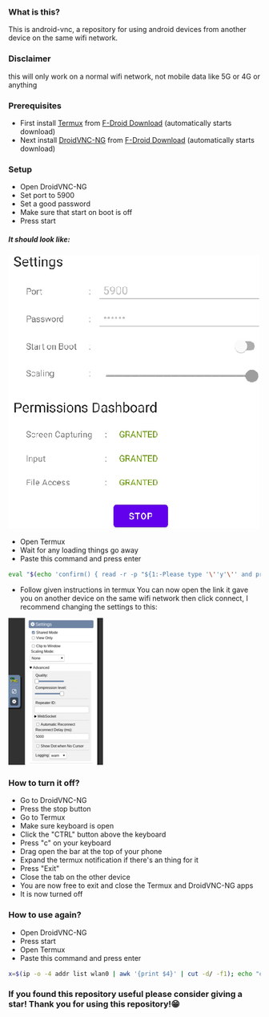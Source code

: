 ### **What is this?**
This is android-vnc, a repository for using android devices from another device on the same wifi network.
### **Disclaimer**
this will only work on a normal wifi network, not mobile data like 5G or 4G or anything
### **Prerequisites**
- First install [Termux](https://termux.com) from [F-Droid Download](https://f-droid.org/repo/com.termux_118.apk) (automatically starts download)
- Next install [DroidVNC-NG](https://github.com/bk138/droidVNC-NG) from [F-Droid Download](https://f-droid.org/repo/net.christianbeier.droidvnc_ng_18.apk) (automatically starts download)
### **Setup**
- Open DroidVNC-NG
- Set port to 5900
- Set a good password
- Make sure that start on boot is off
- Press start

##### It should look like:

![](/image.png)

- Open Termux
- Wait for any loading things go away
- Paste this command and press enter 
```bash
eval "$(echo 'confirm() { read -r -p "${1:-Please type '\''y'\'' and press enter anytime it stops and asks, Are you ready to Begin? [y/N]} " response; case "$response" in [yY][eE][sS]|[yY]) true;; *) false;; esac; }')"; cd .. && termux-change-repo && confirm && pkg update; pkg upgrade; pkg i python python-pip nodejs git wget curl iproute2; pkg i python-numpy; git clone https://github.com/novnc/noVNC; pip install websockify; x=$(ip -o -4 addr list wlan0 | awk '{print $4}' | cut -d/ -f1); echo "open this website on another device on the same wifi network: 'http://$x:6080/vnc.html'"; websockify --web ./noVNC/ 6080 ${x}:5900
```
- Follow given instructions in termux
You can now open the link it gave you on another device on the same wifi network then click connect, I recommend changing the settings to this:

![](image2.png)

### **How to turn it off?**
- Go to DroidVNC-NG
- Press the stop button
- Go to Termux
- Make sure keyboard is open
- Click the "CTRL" button above the keyboard
- Press "c" on your keyboard
- Drag open the bar at the top of your phone
- Expand the termux notification if there's an thing for it
- Press "Exit"
- Close the tab on the other device
- You are now free to exit and close the Termux and DroidVNC-NG apps
- It is now turned off
### **How to use again?**
- Open DroidVNC-NG
- Press start
- Open Termux
- Paste this command and press enter
```bash
x=$(ip -o -4 addr list wlan0 | awk '{print $4}' | cut -d/ -f1); echo "open this website on another device on the same wifi network: 'http://$x:6080/vnc.html'"; websockify --web ./noVNC/ 6080 ${x}:5900
```

### **If you found this repository useful please consider giving a star! Thank you for using this repository!😁**
